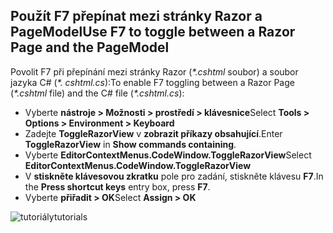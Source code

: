 <a name="f7"></a>
## <a name="use-f7-to-toggle-between-a-razor-page-and-the-pagemodel"></a><span data-ttu-id="585c6-101">Použít F7 přepínat mezi stránky Razor a PageModel</span><span class="sxs-lookup"><span data-stu-id="585c6-101">Use F7 to toggle between a Razor Page and the PageModel</span></span>

<span data-ttu-id="585c6-102">Povolit F7 při přepínání mezi stránky Razor (*\*.cshtml* soubor) a soubor jazyka C# (*\*. cshtml.cs*):</span><span class="sxs-lookup"><span data-stu-id="585c6-102">To enable F7 toggling between a Razor Page (*\*.cshtml* file) and the C# file (*\*.cshtml.cs*):</span></span>

* <span data-ttu-id="585c6-103">Vyberte **nástroje > Možnosti > prostředí > klávesnice**</span><span class="sxs-lookup"><span data-stu-id="585c6-103">Select **Tools > Options > Environment > Keyboard**</span></span>
* <span data-ttu-id="585c6-104">Zadejte **ToggleRazorView** v **zobrazit příkazy obsahující**.</span><span class="sxs-lookup"><span data-stu-id="585c6-104">Enter **ToggleRazorView** in **Show commands containing**.</span></span>
* <span data-ttu-id="585c6-105">Vyberte **EditorContextMenus.CodeWindow.ToggleRazorView**</span><span class="sxs-lookup"><span data-stu-id="585c6-105">Select **EditorContextMenus.CodeWindow.ToggleRazorView**</span></span>
* <span data-ttu-id="585c6-106">V **stiskněte klávesovou zkratku** pole pro zadání, stiskněte klávesu **F7**.</span><span class="sxs-lookup"><span data-stu-id="585c6-106">In the **Press shortcut keys** entry box, press **F7**.</span></span>
* <span data-ttu-id="585c6-107">Vyberte **přiřadit > OK**</span><span class="sxs-lookup"><span data-stu-id="585c6-107">Select **Assign > OK**</span></span>

![<span data-ttu-id="585c6-108">tutoriály</span><span class="sxs-lookup"><span data-stu-id="585c6-108">tutorials</span></span> ](~/tutorials/razor-pages/razor-pages-start/_static/F7.png)
<!-- 
![preceding instructions](~/includes/RP/_static/F7.png)

![_static/F7.pngs](_static/F7.png)
-->
